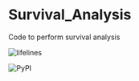 # Survival_Analysis
Code to perform survival analysis

![lifelines](https://img.shields.io/pypi/v/lifelines)

![PyPI](https://img.shields.io/pypi/v/scikit-survival)
